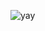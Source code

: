 ![yay](https://raw.githubusercontent.com/urbanisierung/urbanisierung/master/that-was-more-work-than-i-thought.svg)



